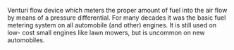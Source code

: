 Venturi flow device which meters the proper amount of fuel into the air
flow by means of a pressure differential. For many decades it was the basic fuel
metering system on all automobile (and other) engines. It is still used on low-
cost small engines like lawn mowers, but is uncommon on new automobiles.